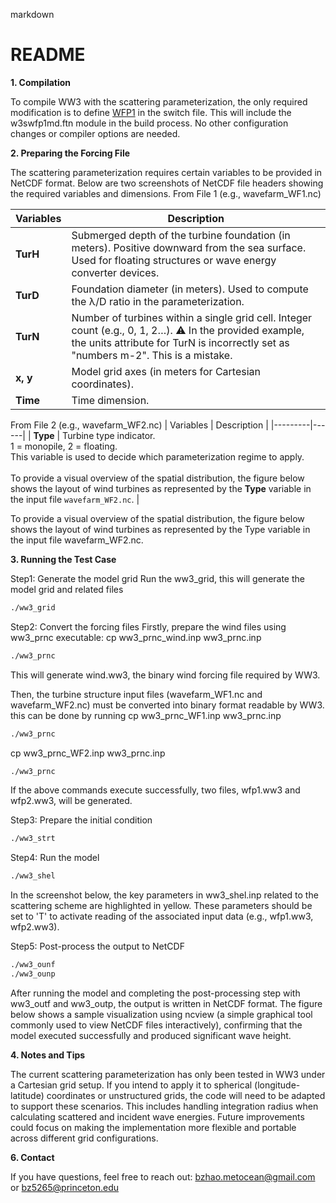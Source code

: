 markdown
# README

**1. Compilation**

To compile WW3 with the scattering parameterization, the only required modification is to define [WFP1](https://github.com/Biao-Zhao/WaveF/blob/main/WW3/model/bin/switch_wfp) in the switch file. This will include the w3swfp1md.ftn module in the build process. No other configuration changes or compiler options are needed.

**2. Preparing the Forcing File**

The scattering parameterization requires certain variables to be provided in NetCDF format. Below are two screenshots of NetCDF file headers showing the required variables and dimensions.
From File 1 (e.g., wavefarm_WF1.nc)

| Variables    | Description |
|---------|------|
| **TurH** | Submerged depth of the turbine foundation (in meters). Positive downward from the sea surface. Used for floating structures or wave energy converter devices. |
| **TurD** | Foundation diameter (in meters). Used to compute the λ/D ratio in the parameterization. |
| **TurN** | Number of turbines within a single grid cell. Integer count (e.g., 0, 1, 2…). ⚠️ In the provided example, the units attribute for TurN is incorrectly set as "numbers m-2". This is a mistake. |
| **x, y** | Model grid axes (in meters for Cartesian coordinates). |
| **Time** | Time dimension. |


From File 2 (e.g., wavefarm_WF2.nc)
| Variables   | Description |
|---------|------|
| **Type** | Turbine type indicator. <br> 1 = monopile, 2 = floating. <br> This variable is used to decide which parameterization regime to apply. <br><br> To provide a visual overview of the spatial distribution, the figure below shows the layout of wind turbines as represented by the **Type** variable in the input file `wavefarm_WF2.nc`. |

To provide a visual overview of the spatial distribution, the figure below shows the layout of wind turbines as represented by the Type variable in the input file wavefarm_WF2.nc.

**3. Running the Test Case**

Step1: Generate the model grid
Run the ww3_grid, this will generate the model grid and related files
```bash
./ww3_grid
```
Step2: Convert the forcing files
Firstly, prepare the wind files using ww3_prnc executable:
cp ww3_prnc_wind.inp ww3_prnc.inp
```bash
./ww3_prnc
```
This will generate wind.ww3, the binary wind forcing file required by WW3.

Then, the turbine structure input files (wavefarm_WF1.nc and wavefarm_WF2.nc) must be converted into binary format readable by WW3. this can be done by running
cp ww3_prnc_WF1.inp ww3_prnc.inp
```bash
./ww3_prnc
```
cp ww3_prnc_WF2.inp ww3_prnc.inp
```bash
./ww3_prnc
```
If the above commands execute successfully, two files, wfp1.ww3 and wfp2.ww3, will be generated.

Step3: Prepare the initial condition
```bash
./ww3_strt
```
Step4: Run the model
```bash
./ww3_shel
```
In the screenshot below, the key parameters in ww3_shel.inp related to the scattering scheme are highlighted in yellow. These parameters should be set to 'T' to activate reading of the associated input data (e.g., wfp1.ww3, wfp2.ww3).

Step5: Post-process the output to NetCDF
```bash
./ww3_ounf
./ww3_ounp
```
After running the model and completing the post-processing step with ww3_outf and ww3_outp, the output is written in NetCDF format. The figure below shows a sample visualization using ncview (a simple graphical tool commonly used to view NetCDF files interactively), confirming that the model executed successfully and produced significant wave height.

**4. Notes and Tips**
   
The current scattering parameterization has only been tested in WW3 under a Cartesian grid setup. If you intend to apply it to spherical (longitude-latitude) coordinates or unstructured grids, the code will need to be adapted to support these scenarios. This includes handling integration radius when calculating scattered and incident wave energies. Future improvements could focus on making the implementation more flexible and portable across different grid configurations.

**6. Contact**
   
If you have questions, feel free to reach out: bzhao.metocean@gmail.com or bz5265@princeton.edu

